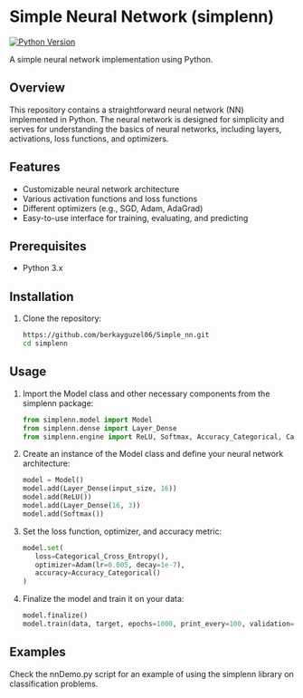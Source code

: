 # Simple Neural Network (simplenn)

[![Python Version](https://img.shields.io/badge/Python-3.x-blue.svg)](https://www.python.org/)

A simple neural network implementation using Python.

## Overview

This repository contains a straightforward neural network (NN) implemented in Python. The neural network is designed for simplicity and serves for understanding the basics of neural networks, including layers, activations, loss functions, and optimizers.

## Features

- Customizable neural network architecture
- Various activation functions and loss functions
- Different optimizers (e.g., SGD, Adam, AdaGrad)
- Easy-to-use interface for training, evaluating, and predicting

## Prerequisites

- Python 3.x

## Installation

1. Clone the repository:

   ```bash
   https://github.com/berkayguzel06/Simple_nn.git
   cd simplenn

## Usage
1. Import the Model class and other necessary components from the simplenn package:
   ```python
   from simplenn.model import Model
   from simplenn.dense import Layer_Dense
   from simplenn.engine import ReLU, Softmax, Accuracy_Categorical, Categorical_Cross_Entropy, Adam
   ```
2. Create an instance of the Model class and define your neural network architecture:

   ```python
   model = Model()
   model.add(Layer_Dense(input_size, 16))
   model.add(ReLU())
   model.add(Layer_Dense(16, 3))
   model.add(Softmax())
   ```

3. Set the loss function, optimizer, and accuracy metric:
   ```python
   model.set(
      loss=Categorical_Cross_Entropy(),
      optimizer=Adam(lr=0.005, decay=1e-7),
      accuracy=Accuracy_Categorical()
   )
   ```
4. Finalize the model and train it on your data:
   ```python
   model.finalize()
   model.train(data, target, epochs=1000, print_every=100, validation=(validation_data, validation_target))
   ```
## Examples
Check the nnDemo.py script for an example of using the simplenn library on classification problems.
